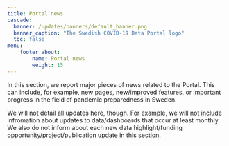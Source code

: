 ```yaml
---
title: Portal news
cascade:
  banner: /updates/banners/default_banner.png
  banner_caption: "The Swedish COVID-19 Data Portal logo"
  toc: false
menu:
    footer_about:
        name: Portal news
        weight: 15
---
```

In this section, we report major pieces of news related to the Portal. This can include, for example, new pages, new/improved features, or important progress in the field of pandemic preparedness in Sweden.

We will not detail all updates here, though. For example, we will not include infromation about updates to data/dashboards that occur at least monthly. We also do not inform about each new data highlight/funding opportunity/project/publication update in this section.
